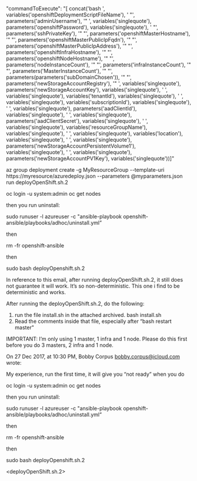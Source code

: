 "commandToExecute": "[
concat('bash ', variables('openshiftDeploymentScriptFileName'), ' \"', parameters('adminUsername'), '\" ', variables('singlequote'), parameters('openshiftPassword'), variables('singlequote'), ' \"', parameters('sshPrivateKey'), '\" \"', parameters('openshiftMasterHostname'), '\" \"', parameters('openshiftMasterPublicIpFqdn'), '\" \"', parameters('openshiftMasterPublicIpAddress'), '\" \"', parameters('openshiftInfraHostname'), '\" \"', parameters('openshiftNodeHostname'), '\" \"', parameters('nodeInstanceCount'), '\" \"', parameters('infraInstanceCount'), '\" \"', parameters('MasterInstanceCount'), '\" \"', parameters(parameters('subDomainChosen')), '\" \"', parameters('newStorageAccountRegistry'), '\" ', variables('singlequote'), parameters('newStorageAccountKey'), variables('singlequote'), ' ', variables('singlequote'), variables('tenantId'), variables('singlequote'), ' ', variables('singlequote'), variables('subscriptionId'), variables('singlequote'), ' ', variables('singlequote'), parameters('aadClientId'), variables('singlequote'), ' ', variables('singlequote'), parameters('aadClientSecret'), variables('singlequote'), ' ', variables('singlequote'), variables('resourceGroupName'), variables('singlequote'), ' ', variables('singlequote'), variables('location'), variables('singlequote'), ' ', variables('singlequote'), parameters('newStorageAccountPersistentVolume1'), variables('singlequote'), ' ', variables('singlequote'), parameters('newStorageAccountPV1Key'), variables('singlequote'))]"

az group deployment create -g MyResourceGroup --template-uri https://myresource/azuredeploy.json --parameters @myparameters.json
run deployOpenShift.sh.2

oc login -u system:admin
oc get nodes

then you run uninstall:

sudo runuser -l azureuser -c "ansible-playbook openshift-ansible/playbooks/adhoc/uninstall.yml”

then

rm -fr openshift-ansible

then

sudo bash deployOpenshift.sh.2

In reference to this email, after running deployOpenShift.sh.2, it still does not guarantee it will work. It’s so non-deterministic. This one i find to be deterministic and works.

After  running the deployOpenShift.sh.2, do the following:
1. run the file install.sh in the attached archived.
  bash install.sh
2. Read the comments inside that file, especially after “bash restart master"

IMPORTANT: I’m only using 1 master, 1 infra and 1 node. Please do this first before you do 3 masters, 2 infra and 1 node.


On 27 Dec 2017, at 10:30 PM, Bobby Corpus <bobby.corpus@icloud.com> wrote:

My experience, run the first time, it will give you “not ready” when you do


oc login -u system:admin
oc get nodes

then you run uninstall:

sudo runuser -l azureuser -c "ansible-playbook openshift-ansible/playbooks/adhoc/uninstall.yml”

then

rm -fr openshift-ansible

then

sudo bash deployOpenshift.sh.2


<deployOpenShift.sh.2>
